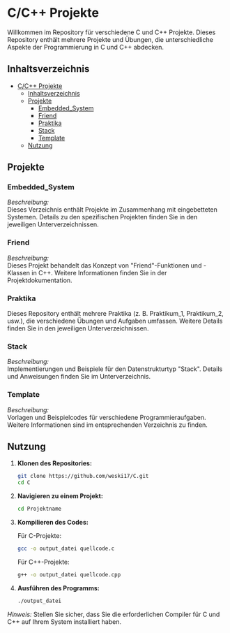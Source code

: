 
# C/C++ Projekte

Willkommen im Repository für verschiedene C und C++ Projekte. Dieses Repository enthält mehrere Projekte und Übungen, die unterschiedliche Aspekte der Programmierung in C und C++ abdecken.

## Inhaltsverzeichnis

- [C/C++ Projekte](#cc-projekte)
  - [Inhaltsverzeichnis](#inhaltsverzeichnis)
  - [Projekte](#projekte)
    - [Embedded\_System](#embedded_system)
    - [Friend](#friend)
    - [Praktika](#praktika)
    - [Stack](#stack)
    - [Template](#template)
  - [Nutzung](#nutzung)

## Projekte

### Embedded_System

*Beschreibung:*  
Dieses Verzeichnis enthält Projekte im Zusammenhang mit eingebetteten Systemen. Details zu den spezifischen Projekten finden Sie in den jeweiligen Unterverzeichnissen.

### Friend

*Beschreibung:*  
Dieses Projekt behandelt das Konzept von "Friend"-Funktionen und -Klassen in C++. Weitere Informationen finden Sie in der Projektdokumentation.

### Praktika

Dieses Repository enthält mehrere Praktika (z. B. Praktikum_1, Praktikum_2, usw.), die verschiedene Übungen und Aufgaben umfassen. Weitere Details finden Sie in den jeweiligen Unterverzeichnissen.

### Stack

*Beschreibung:*  
Implementierungen und Beispiele für den Datenstrukturtyp "Stack". Details und Anweisungen finden Sie im Unterverzeichnis.

### Template

*Beschreibung:*  
Vorlagen und Beispielcodes für verschiedene Programmieraufgaben. Weitere Informationen sind im entsprechenden Verzeichnis zu finden.

## Nutzung

1. **Klonen des Repositories:**

   ```bash
   git clone https://github.com/weski17/C.git
   cd C
   ```

2. **Navigieren zu einem Projekt:**

   ```bash
   cd Projektname
   ```

3. **Kompilieren des Codes:**

   Für C-Projekte:

   ```bash
   gcc -o output_datei quellcode.c
   ```

   Für C++-Projekte:

   ```bash
   g++ -o output_datei quellcode.cpp
   ```

4. **Ausführen des Programms:**

   ```bash
   ./output_datei
   ```

*Hinweis:* Stellen Sie sicher, dass Sie die erforderlichen Compiler für C und C++ auf Ihrem System installiert haben.

